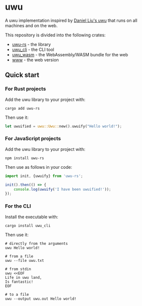 # uwu

A uwu implementation inspired by [Daniel Liu's uwu](https://github.com/Daniel-Liu-c0deb0t/uwu) that runs on all machines
and on the web.

This repository is divided into the following crates:

* [uwu-rs](https://crates.io/crates/uwu-rs) - the library
* [uwu_cli](https://github.com/SandroHc/uwu/tree/master/crates/uwu_cli) - the CLI tool
* [uwu_wasm](https://npmjs.com/package/uwu-rs) - the WebAssembly/WASM bundle for the web
* [www](https://uwu.sandro.dev) - the web version

## Quick start

### For Rust projects

Add the uwu library to your project with:

```shell
cargo add uwu-rs
```

Then use it:

```rust
let uwuified = uwu::Uwu::new().uwuify("Hello world!");
```

### For JavaScript projects

Add the uwu library to your project with:

```shell
npm install uwu-rs
```

Then use as follows in your code:

```javascript
import init, {uwuify} from 'uwu-rs';

init().then(() => {
    console.log(uwuify('I have been uwuified!'));
});
```

### For the CLI

Install the executable with:

```shell
cargo install uwu_cli
```

Then use it:

```shell
# directly from the arguments
uwu Hello world!

# from a file
uwu --file uwu.txt

# from stdin
uwu <<EOF
Life in uwu land,
Is fantastic!
EOF

# to a file
uwu --output uwu.out Hello world!
```
